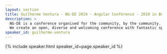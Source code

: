 ```yaml
---
layout: section
title: Guilherme Ventura - NG-DE 2019 - Angular Conference - 2019 in Berlin
description: >
  NG-DE is a conference organised for the community, by the community.
  We create an open, diverse and welcoming conference with fantastic speakers and a warm and friendly environment. 
speaker_id: guilherme-ventura
---
```


{% include speaker.html speaker_id=page.speaker_id %}
